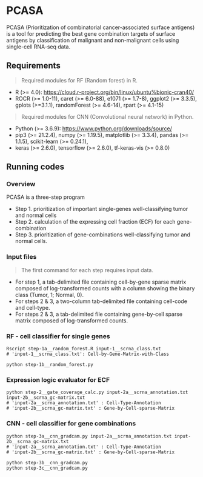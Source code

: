 # PCASA
PCASA (Prioritization of combinatorial cancer-associated surface antigens) is a tool for predicting the best gene combination targets of surface antigens by classification of malignant and non-malignant cells using single-cell RNA-seq data.

## Requirements
> Required modules for RF (Random forest) in R.

* R (>= 4.0): https://cloud.r-project.org/bin/linux/ubuntu%bionic-cran40/
* ROCR (>= 1.0-11), caret (>= 6.0-88), e1071 (>= 1.7-8), ggplot2 (>= 3.3.5), gplots (>=3.1.1), randomForest (>= 4.6-14), rpart (>= 4.1-15)

> Required modules for CNN (Convolutional neural network) in Python.

* Python (>= 3.6.9): https://www.python.org/downloads/source/
* pip3 (>= 21.2.4), numpy (>= 1.19.5), matplotlib (>= 3.3.4), pandas (>= 1.1.5), scikit-learn (>= 0.24.1), 
* keras (>= 2.6.0), tensorflow (>= 2.6.0), tf-keras-vis (>= 0.8.0)

## Running codes
### Overview
PCASA is a three-step program
* Step 1. prioritization of important single-genes well-classifying tumor and normal cells
* Step 2. calculation of the expressing cell fraction (ECF) for each gene-combination
* Step 3. prioritization of gene-combinations well-classifying tumor and normal cells.

### Input files
> The first command for each step requires input data.
* For step 1, a tab-delimited file containing cell-by-gene sparse matrix composed of log-transformed counts with a column showing the binary class (Tumor, 1; Normal, 0).
* For steps 2 & 3, a two-column tab-delimited file containing cell-code and cell-type.
* For steps 2 & 3, a tab-delimited file containing gene-by-cell sparse matrix composed of log-transformed counts.

### RF - cell classifier for single genes
```
Rscript step-1a__random_forest.R input-1__scrna_class.txt
# 'input-1__scrna_class.txt': Cell-by-Gene-Matrix-with-Class

python step-1b__random_forest.py
```
### Expression logic evaluator for ECF
```
python step-2__gate_coverage_calc.py input-2a__scrna_annotation.txt input-2b__scrna_gc-matrix.txt
# 'input-2a__scrna_annotation.txt' : Cell-Type-Annotation
# 'input-2b__scrna_gc-matrix.txt' : Gene-by-Cell-sparse-Matrix
```
### CNN - cell classifier for gene combinations
```
python step-3a__cnn_gradcam.py input-2a__scrna_annotation.txt input-2b__scrna_gc-matrix.txt
# 'input-2a__scrna_annotation.txt' : Cell-Type-Annotation
# 'input-2b__scrna_gc-matrix.txt' : Gene-by-Cell-sparse-Matrix

python step-3b__cnn_gradcam.py
python step-3c__cnn_gradcam.py
```
